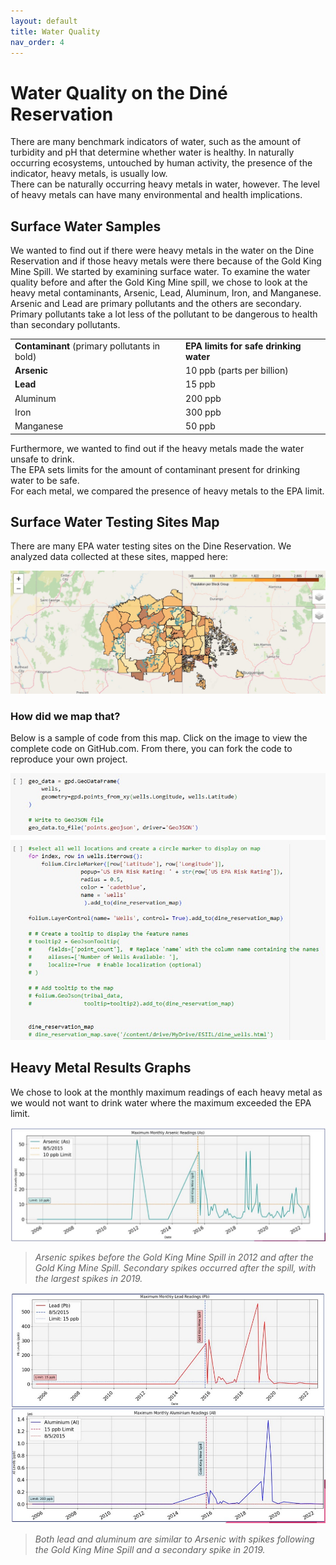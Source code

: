 ```yaml
---
layout: default
title: Water Quality
nav_order: 4
---
```


# Water Quality on the Diné Reservation

There are many benchmark indicators of water, such as the amount of turbidity and pH that determine whether water is healthy. 
In naturally occurring ecosystems, untouched by human activity, the presence of the indicator, heavy metals, is usually low.  
There can be naturally occurring heavy metals in water, however.  The level of heavy metals can have many environmental and health implications.

## Surface Water Samples

We wanted to find out if there were heavy metals in the water on the Dine Reservation and if those heavy metals were there because of the Gold King Mine Spill. 
We started by examining surface water. To examine the water quality before and after the Gold King Mine spill, we chose to look at the heavy metal contaminants, 
Arsenic, Lead, Aluminum, Iron, and Manganese. Arsenic and Lead are primary pollutants and the others are secondary. 
Primary pollutants take a lot less of the pollutant to be dangerous to health than secondary pollutants.  


<table>
  <tr>
   <td><strong>Contaminant </strong>(primary pollutants in bold)
   </td>
   <td><strong>EPA limits for safe drinking water</strong>
   </td>
  </tr>
  <tr>
   <td><strong>Arsenic</strong>
   </td>
   <td>10 ppb (parts per billion)
   </td>
  </tr>
  <tr>
   <td><strong>Lead</strong>
   </td>
   <td>15 ppb
   </td>
  </tr>
  <tr>
   <td>Aluminum
   </td>
   <td>200 ppb
   </td>
  </tr>
  <tr>
   <td>Iron
   </td>
   <td>300 ppb
   </td>
  </tr>
  <tr>
   <td>Manganese
   </td>
   <td>50 ppb
   </td>
  </tr>
</table>


Furthermore, we wanted to find out if the heavy metals made the water unsafe to drink.  
The EPA sets limits for the amount of contaminant present for drinking water to be safe.  
For each metal, we compared the presence of heavy metals to the EPA limit.

## Surface Water Testing Sites Map

There are many EPA water testing sites on the Dine Reservation.  We analyzed data collected at these sites, mapped here:

![Surface Water Sampling Sites](https://github.com/cu-esiil-edu/MSUDenver-DineWaterQuality2023/blob/main/img/SurfaceWaterSamplingMap3.jpg?raw=true "surface water sampling sites")

### How did we map that?
Below is a sample of code from this map.
Click on the image to view the complete code on GitHub.com. 
From there, you can fork the code to reproduce your own project.

[![Surface Water Sampling Code](https://github.com/cu-esiil-edu/MSUDenver-DineWaterQuality2023/blob/main/img/SurfaceWaterExampleCode.jpg?raw=true 
"Surface Water Sampling Code")](https://github.com/cu-esiil-edu/MSUDenver-DineWaterQuality2023/blob/main/ESIIL_stars_dine_water_analysis.ipynb)

## Heavy Metal Results Graphs

We chose to look at the monthly maximum readings of each heavy metal as we would not want to drink water where the maximum exceeded the EPA limit.

![Arsenic](https://github.com/cu-esiil-edu/MSUDenver-DineWaterQuality2023/blob/main/img/ArsenicGraph2.jpg?raw=true "Arsenic Graph")

> *Arsenic spikes before the Gold King Mine Spill in 2012 and after the Gold King Mine Spill. 
Secondary spikes occurred after the spill, with the largest spikes in 2019.*

![Lead and Al](https://github.com/cu-esiil-edu/MSUDenver-DineWaterQuality2023/blob/main/img/LeadAluminumGraph.jpg?raw=true "Lead and Aluminum Graphs")

> *Both lead and aluminum are similar to Arsenic with spikes following the Gold King Mine Spill and a secondary spike in 2019.*



